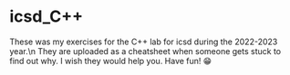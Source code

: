 # icsd_C++

These was my exercises for the C++ lab for icsd during the 2022-2023 year.\n
They are uploaded as a cheatsheet when someone gets stuck to find out why.
I wish they would help you.
Have fun! 😁
